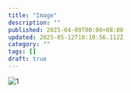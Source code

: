 ```yaml
---
title: "Image"
description: ""
published: 2025-04-09T00:00+08:00
updated: 2025-05-12T10:10:56.112Z
category: ""
tags: []
draft: true
---
```


![1](/images/posts/image/norway-4970019_1280.jpg)



